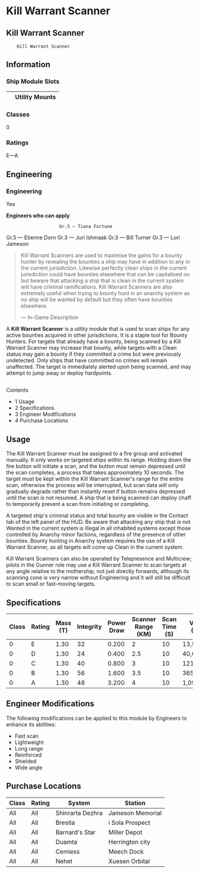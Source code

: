 # Kill Warrant Scanner
## **Kill Warrant Scanner**

		Kill Warrant Scanner

## Information

### Ship Module Slots
|  | Utility Mounts |
| --- | --- |

### Classes

0

### Ratings

E—A

## Engineering

###  Engineering

Yes

**Engineers who can apply**

						Gr.5 — Tiana Fortune
Gr.5 — Etienne Dorn
Gr.3 — Juri Ishmaak
Gr.3 — Bill Turner
Gr.3 — Lori Jameson

> 
> 
> Kill Warrant Scanners are used to maximise the gains for a bounty hunter by revealing the bounties a ship may have in addition to any in the current jurisdiction. Likewise perfectly clean ships in the current jurisdiction could have bounties elsewhere that can be capitalised on but beware that attacking a ship that is clean in the current system will have criminal ramifications. Kill Warrant Scanners are also extremely useful when trying to bounty hunt in an anarchy system as no ship will be wanted by default but they often have bounties elsewhere.
> 
> 
> — In-Game Description
> 

A **Kill Warrant Scanner** is a utility module that is used to scan ships for any active bounties acquired in other jurisdictions. It is a staple tool for Bounty Hunters. For targets that already have a bounty, being scanned by a Kill Warrant Scanner may increase that bounty, while targets with a Clean status may gain a bounty if they committed a crime but were previously undetected. Only ships that have committed no crimes will remain unaffected. The target is immediately alerted upon being scanned, and may attempt to jump away or deploy hardpoints.

## 

Contents

- 1 Usage
- 2 Specifications
- 3 Engineer Modifications
- 4 Purchase Locations

## Usage

The Kill Warrant Scanner must be assigned to a fire group and activated manually. It only works on targeted ships within its range. Holding down the fire button will initiate a scan, and the button must remain depressed until the scan completes, a process that takes approximately 10 seconds. The target must be kept within the Kill Warrant Scanner's range for the entire scan, otherwise the process will be interrupted, but scan data will only gradually degrade rather than instantly reset if button remains depressed until the scan is not resumed. A ship that is being scanned can deploy chaff to temporarily prevent a scan from initiating or completing.

A targeted ship's criminal status and total bounty are visible in the Contact tab of the left panel of the HUD. Be aware that attacking any ship that is not Wanted in the current system is illegal in all inhabited systems except those controlled by Anarchy minor factions, regardless of the presence of other bounties. Bounty hunting in Anarchy system requires the use of a Kill Warrant Scanner, as all targets will come up Clean in the current system.

Kill Warrant Scanners can also be operated by Telepresence and Multicrew; pilots in the Gunner role may use a Kill Warrant Scanner to scan targets at any angle relative to the mothership, not just directly forwards, although its scanning cone is very narrow without Engineering and it will still be difficult to scan small or fast-moving targets.

## Specifications

| Class | Rating | Mass (T) | Integrity | Power<br>Draw | Scanner<br>Range (KM) | Scan<br>Time (S) | Value (CR) |
| --- | --- | --- | --- | --- | --- | --- | --- |
| 0 | E | 1.30 | 32 | 0.200 | 2 | 10 | 13,544 |
| 0 | D | 1.30 | 24 | 0.400 | 2.5 | 10 | 40,633 |
| 0 | C | 1.30 | 40 | 0.800 | 3 | 10 | 121,899 |
| 0 | B | 1.30 | 56 | 1.600 | 3.5 | 10 | 365,698 |
| 0 | A | 1.30 | 48 | 3.200 | 4 | 10 | 1,097,095 |

## Engineer Modifications

The following modifications can be applied to this module by Engineers to enhance its abilities:

- Fast scan
- Lightweight
- Long range
- Reinforced
- Shielded
- Wide angle

## Purchase Locations

| Class | Rating | System | Station |
| --- | --- | --- | --- |
| All | All | Shinrarta Dezhra | Jameson Memorial |
| All | All | Brestla | i Sola Prospect |
| All | All | Barnard's Star | Miller Depot |
| All | All | Duamta | Herrington city |
| All | All | Cemiess | Meech Dock |
| All | All | Nehet | Xuesen Orbital |